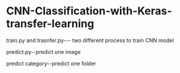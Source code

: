 # CNN-Classification-with-Keras-transfer-learning

train.py and trasnfer.py--- two different process to train CNN model

predict.py--predict one image

predict category--predict one folder
